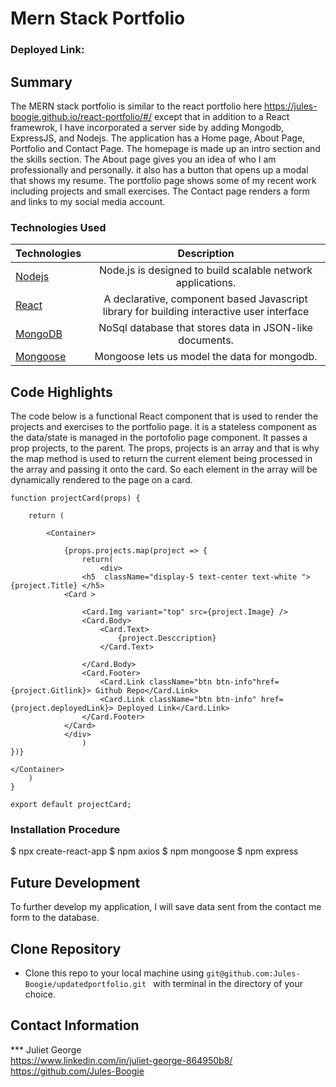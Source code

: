 # Mern Stack Portfolio

### Deployed Link:


## Summary 

The MERN stack portfolio is similar to the react portfolio here https://jules-boogie.github.io/react-portfolio/#/ except that in addition to a React framewrok, I have incorporated a server side by adding Mongodb, ExpressJS, and Nodejs. 
The application has a Home page, About Page, Portfolio and Contact Page. The homepage is made up an intro section and the skills section. The About page gives you an idea of who I am professionally and personally. it also has a button that opens up a modal that shows my resume. The portfolio page shows some of my recent work including projects and small exercises. The Contact page renders a form and links to my social media account. 



### Technologies Used
| Technologies | Description  |
|---------------------------------------------------------------------------|:------------------------------------------------------------------------------------------------------------------:|
| [Nodejs](https://nodejs.org/en/docs/)                                     |             Node.js is designed to build scalable network applications.                 |
| [React](https://reactjs.org/)                |   A declarative, component based Javascript library for building interactive user interface                 |
| [MongoDB](https://www.mongodb.com/)                |   NoSql database that stores data in JSON-like documents.                |
| [Mongoose](https://mongoosejs.com/)                |  Mongoose lets us model the data for mongodb.                |

## Code Highlights
 The code below is a functional React component that is used to render the projects and exercises to the portfolio page. it is a stateless component as the data/state is managed in the portofolio page component. It passes a prop projects, to the parent. The props, projects is an array and that is why the map method is used to return the current element being processed in the array and passing it onto the card. So each element in the array will be dynamically rendered to the page on a card. 
```
function projectCard(props) {

    return (

        <Container>
            
            {props.projects.map(project => {
                return(
                    <div>
                <h5  className="display-5 text-center text-white "> {project.Title} </h5>
            <Card >
            
                <Card.Img variant="top" src={project.Image} />
                <Card.Body>
                    <Card.Text>
                        {project.Desccription}
                    </Card.Text>
                   
                </Card.Body>
                <Card.Footer>
                    <Card.Link className="btn btn-info"href={project.Gitlink}> Github Repo</Card.Link>
                    <Card.Link className="btn btn-info" href={project.deployedLink}> Deployed Link</Card.Link>
                </Card.Footer>
            </Card>
            </div>
                )
})}

</Container>
    )
}

export default projectCard;
```

### Installation Procedure
$ npx create-react-app <myappname>
$ npm axios
$ npm mongoose
$ npm express
  
## Future Development
 To further develop my application, I will save data sent from the contact me form to the database.

## Clone Repository
 - Clone this repo to your local machine using ```git@github.com:Jules-Boogie/updatedportfolio.git ``` with terminal in the directory of your choice. 



## Contact Information
*** Juliet George   
https://www.linkedin.com/in/juliet-george-864950b8/
https://github.com/Jules-Boogie 

  

